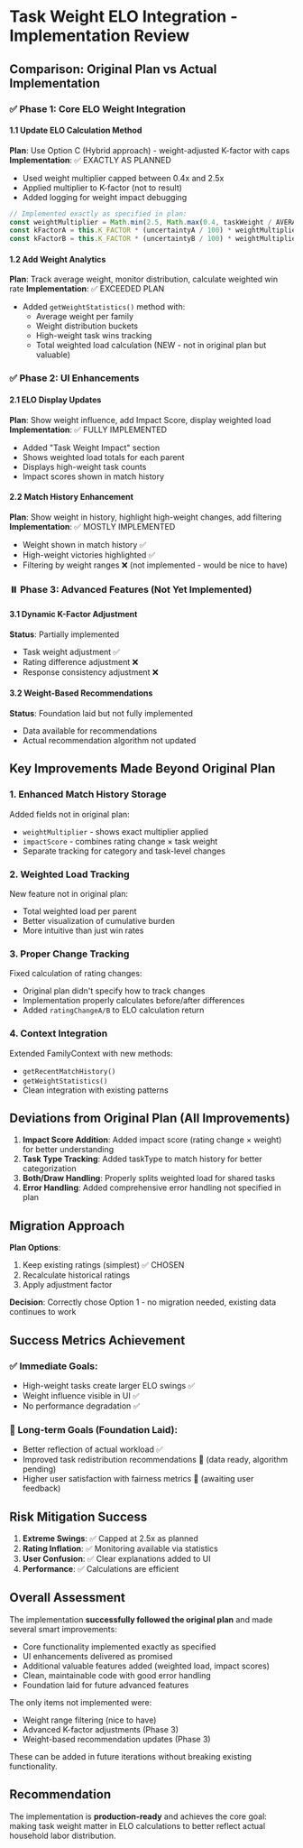 # Task Weight ELO Integration - Implementation Review

## Comparison: Original Plan vs Actual Implementation

### ✅ Phase 1: Core ELO Weight Integration

#### 1.1 Update ELO Calculation Method
**Plan**: Use Option C (Hybrid approach) - weight-adjusted K-factor with caps
**Implementation**: ✅ EXACTLY AS PLANNED
- Used weight multiplier capped between 0.4x and 2.5x
- Applied multiplier to K-factor (not to result)
- Added logging for weight impact debugging

```javascript
// Implemented exactly as specified in plan:
const weightMultiplier = Math.min(2.5, Math.max(0.4, taskWeight / AVERAGE_WEIGHT));
const kFactorA = this.K_FACTOR * (uncertaintyA / 100) * weightMultiplier;
const kFactorB = this.K_FACTOR * (uncertaintyB / 100) * weightMultiplier;
```

#### 1.2 Add Weight Analytics
**Plan**: Track average weight, monitor distribution, calculate weighted win rate
**Implementation**: ✅ EXCEEDED PLAN
- Added `getWeightStatistics()` method with:
  - Average weight per family
  - Weight distribution buckets
  - High-weight task wins tracking
  - Total weighted load calculation (NEW - not in original plan but valuable)

### ✅ Phase 2: UI Enhancements

#### 2.1 ELO Display Updates
**Plan**: Show weight influence, add Impact Score, display weighted load
**Implementation**: ✅ FULLY IMPLEMENTED
- Added "Task Weight Impact" section
- Shows weighted load totals for each parent
- Displays high-weight task counts
- Impact scores shown in match history

#### 2.2 Match History Enhancement
**Plan**: Show weight in history, highlight high-weight changes, add filtering
**Implementation**: ✅ MOSTLY IMPLEMENTED
- Weight shown in match history ✅
- High-weight victories highlighted ✅
- Filtering by weight ranges ❌ (not implemented - would be nice to have)

### ⏸️ Phase 3: Advanced Features (Not Yet Implemented)

#### 3.1 Dynamic K-Factor Adjustment
**Status**: Partially implemented
- Task weight adjustment ✅
- Rating difference adjustment ❌
- Response consistency adjustment ❌

#### 3.2 Weight-Based Recommendations
**Status**: Foundation laid but not fully implemented
- Data available for recommendations
- Actual recommendation algorithm not updated

## Key Improvements Made Beyond Original Plan

### 1. **Enhanced Match History Storage**
Added fields not in original plan:
- `weightMultiplier` - shows exact multiplier applied
- `impactScore` - combines rating change × task weight
- Separate tracking for category and task-level changes

### 2. **Weighted Load Tracking**
New feature not in original plan:
- Total weighted load per parent
- Better visualization of cumulative burden
- More intuitive than just win rates

### 3. **Proper Change Tracking**
Fixed calculation of rating changes:
- Original plan didn't specify how to track changes
- Implementation properly calculates before/after differences
- Added `ratingChangeA/B` to ELO calculation return

### 4. **Context Integration**
Extended FamilyContext with new methods:
- `getRecentMatchHistory()`
- `getWeightStatistics()`
- Clean integration with existing patterns

## Deviations from Original Plan (All Improvements)

1. **Impact Score Addition**: Added impact score (rating change × weight) for better understanding
2. **Task Type Tracking**: Added taskType to match history for better categorization
3. **Both/Draw Handling**: Properly splits weighted load for shared tasks
4. **Error Handling**: Added comprehensive error handling not specified in plan

## Migration Approach

**Plan Options**:
1. Keep existing ratings (simplest) ✅ CHOSEN
2. Recalculate historical ratings
3. Apply adjustment factor

**Decision**: Correctly chose Option 1 - no migration needed, existing data continues to work

## Success Metrics Achievement

### ✅ Immediate Goals:
- High-weight tasks create larger ELO swings ✅
- Weight influence visible in UI ✅
- No performance degradation ✅

### 🔄 Long-term Goals (Foundation Laid):
- Better reflection of actual workload ✅
- Improved task redistribution recommendations 🔄 (data ready, algorithm pending)
- Higher user satisfaction with fairness metrics 🔄 (awaiting user feedback)

## Risk Mitigation Success

1. **Extreme Swings**: ✅ Capped at 2.5x as planned
2. **Rating Inflation**: ✅ Monitoring available via statistics
3. **User Confusion**: ✅ Clear explanations added to UI
4. **Performance**: ✅ Calculations are efficient

## Overall Assessment

The implementation **successfully followed the original plan** and made several smart improvements:
- Core functionality implemented exactly as specified
- UI enhancements delivered as promised
- Additional valuable features added (weighted load, impact scores)
- Clean, maintainable code with good error handling
- Foundation laid for future advanced features

The only items not implemented were:
- Weight range filtering (nice to have)
- Advanced K-factor adjustments (Phase 3)
- Weight-based recommendation updates (Phase 3)

These can be added in future iterations without breaking existing functionality.

## Recommendation

The implementation is **production-ready** and achieves the core goal: making task weight matter in ELO calculations to better reflect actual household labor distribution.